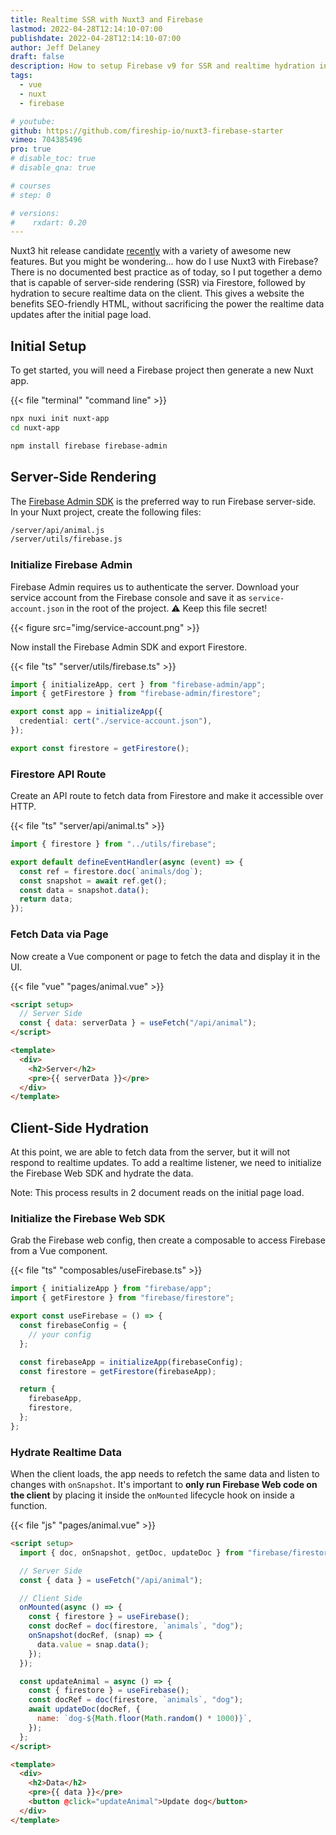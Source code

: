 ```yaml
---
title: Realtime SSR with Nuxt3 and Firebase
lastmod: 2022-04-28T12:14:10-07:00
publishdate: 2022-04-28T12:14:10-07:00
author: Jeff Delaney
draft: false
description: How to setup Firebase v9 for SSR and realtime hydration in Nuxt3
tags:
  - vue
  - nuxt
  - firebase

# youtube:
github: https://github.com/fireship-io/nuxt3-firebase-starter
vimeo: 704385496
pro: true
# disable_toc: true
# disable_qna: true

# courses
# step: 0

# versions:
#    rxdart: 0.20
---
```


Nuxt3 hit release candidate [recently](https://nuxtjs.org/announcements/nuxt3-rc/) with a variety of awesome new features. But you might be wondering... how do I use Nuxt3 with Firebase? There is no documented best practice as of today, so I put together a demo that is capable of server-side rendering (SSR) via Firestore, followed by hydration to secure realtime data on the client. This gives a website the benefits SEO-friendly HTML, without sacrificing the power the realtime data updates after the initial page load.

## Initial Setup

To get started, you will need a Firebase project then generate a new Nuxt app.

{{< file "terminal" "command line" >}}

```bash
npx nuxi init nuxt-app
cd nuxt-app

npm install firebase firebase-admin
```

## Server-Side Rendering

The [Firebase Admin SDK](https://firebase.google.com/docs/reference/admin) is the preferred way to run Firebase server-side. In your Nuxt project, create the following files:

```bash
/server/api/animal.js
/server/utils/firebase.js
```

### Initialize Firebase Admin

Firebase Admin requires us to authenticate the server. Download your service account from the Firebase console and save it as `service-account.json` in the root of the project. ⚠ Keep this file secret!

{{< figure src="img/service-account.png" >}}

Now install the Firebase Admin SDK and export Firestore.

{{< file "ts" "server/utils/firebase.ts" >}}

```typescript
import { initializeApp, cert } from "firebase-admin/app";
import { getFirestore } from "firebase-admin/firestore";

export const app = initializeApp({
  credential: cert("./service-account.json"),
});

export const firestore = getFirestore();
```

### Firestore API Route

Create an API route to fetch data from Firestore and make it accessible over HTTP.

{{< file "ts" "server/api/animal.ts" >}}

```typescript
import { firestore } from "../utils/firebase";

export default defineEventHandler(async (event) => {
  const ref = firestore.doc(`animals/dog`);
  const snapshot = await ref.get();
  const data = snapshot.data();
  return data;
});
```

### Fetch Data via Page

Now create a Vue component or page to fetch the data and display it in the UI.

{{< file "vue" "pages/animal.vue" >}}

```html
<script setup>
  // Server Side
  const { data: serverData } = useFetch("/api/animal");
</script>

<template>
  <div>
    <h2>Server</h2>
    <pre>{{ serverData }}</pre>
  </div>
</template>
```

## Client-Side Hydration

At this point, we are able to fetch data from the server, but it will not respond to realtime updates. To add a realtime listener, we need to initialize the Firebase Web SDK and hydrate the data.

Note: This process results in 2 document reads on the initial page load.

### Initialize the Firebase Web SDK

Grab the Firebase web config, then create a composable to access Firebase from a Vue component.

{{< file "ts" "composables/useFirebase.ts" >}}

```typescript
import { initializeApp } from "firebase/app";
import { getFirestore } from "firebase/firestore";

export const useFirebase = () => {
  const firebaseConfig = {
    // your config
  };

  const firebaseApp = initializeApp(firebaseConfig);
  const firestore = getFirestore(firebaseApp);

  return {
    firebaseApp,
    firestore,
  };
};
```

### Hydrate Realtime Data

When the client loads, the app needs to refetch the same data and listen to changes with `onSnapshot`. It's important to **only run Firebase Web code on the client** by placing it inside the `onMounted` lifecycle hook on inside a function.

{{< file "js" "pages/animal.vue" >}}

```html
<script setup>
  import { doc, onSnapshot, getDoc, updateDoc } from "firebase/firestore";

  // Server Side
  const { data } = useFetch("/api/animal");

  // Client Side
  onMounted(async () => {
    const { firestore } = useFirebase();
    const docRef = doc(firestore, `animals`, "dog");
    onSnapshot(docRef, (snap) => {
      data.value = snap.data();
    });
  });

  const updateAnimal = async () => {
    const { firestore } = useFirebase();
    const docRef = doc(firestore, `animals`, "dog");
    await updateDoc(docRef, {
      name: `dog-${Math.floor(Math.random() * 1000)}`,
    });
  };
</script>

<template>
  <div>
    <h2>Data</h2>
    <pre>{{ data }}</pre>
    <button @click="updateAnimal">Update dog</button>
  </div>
</template>
```
